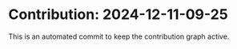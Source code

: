 # Contribution: 2024-12-11-09-25
This is an automated commit to keep the contribution graph active.
